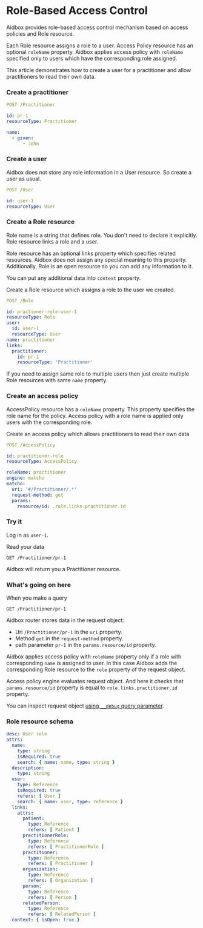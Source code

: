 # Role-Based Access Control

Aidbox provides role-based access control mechanism based on access policies and Role resource.

Each Role resource assigns a role to a user. Access Policy resource has an optional `roleName` property. Aidbox applies access policy with `roleName` specified only to users which have the corresponding role assigned.

This article demonstrates how to create a user for a practitioner and allow practitioners to read their own data.

### Create a practitioner

```yaml
POST /Practitioner

id: pr-1
resourceType: Practitioner

name:
  - given:
      - John
```

### Create a user

Aidbox does not store any role information in a User resource. So create a user as usual.

```yaml
POST /User

id: user-1
resourceType: User
```

### Create a Role resource

Role name is a string that defines role. You don't need to declare it explicitly. Role resource links a role and a user.

Role resource has an optional links property which specifies related resources. Aidbox does not assign any special meaning to this property. Additionally, Role is an open resource so you can add any information to it.

You can put any additional data into `context` property.&#x20;

Create a Role resource which assigns a role to the user we created.

```yaml
POST /Role

id: practioner-role-user-1
resourceType: Role
user:
  id: user-1
  resourceType: User
name: practitioner
links:
  practitioner:
    id: pr-1
    resourceType: 'Practitioner'
```

If you need to assign same role to multiple users then just create multiple Role resources with same `name` property.

### Create an access policy

AccessPolicy resource has a `roleName` property. This property specifies the role name for the policy. Access policy with a role name is applied only users with the corresponding role.

Create an access policy which allows practitioners to read their own data

```yaml
POST /AccessPolicy

id: practitioner-role
resourceType: AccessPolicy

roleName: practitioner
engine: matcho
matcho:
  uri: '#/Practitioner/.*'
  request-method: get
  params:
    resource/id: .role.links.practitioner.id
```

### Try it

Log in as `user-1`.

Read your data

```http
GET /Practitioner/pr-1
```

Aidbox will return you a Practitioner resource.

### What's going on here

When you make a query

```
GET /Practitioner/pr-1
```

Aidbox router stores data in the request object:

* Uri `/Practitioner/pr-1` in the `uri` property.
* Method `get` in the `request-method` property.
* path parameter `pr-1` in the `params.resource/id` property.

Aidbox applies access policy with `roleName` property only if a role with corresponding `name` is assigned to user. In this case Aidbox adds the corresponding Role resource to the `role` property of the request object.

Access policy engine evaluates request object. And here it checks that `params.resource/id` property is equal to `role.links.practitioner.id` property.

You can inspect request object [using `__debug` query parameter](../how-to-guides/debug.md#\_\_debug-query-string-parameter).

### Role resource schema

```yaml
desc: User role
attrs:
  name:
    type: string
    isRequired: true
    search: { name: name, type: string }
  description:
    type: string
  user:
    type: Reference
    isRequired: true
    refers: [ User ]
    search: { name: user, type: reference }
  links:
    attrs:
      patient:
        type: Reference
        refers: [ Patient ]
      practitionerRole:
        type: Reference
        refers: [ PractitionerRole ]
      practitioner:
        type: Reference
        refers: [ Practitioner ]
      organization:
        type: Reference
        refers: [ Organization ]
      person:
        type: Reference
        refers: [ Person ]
      relatedPerson:
        type: Reference
        refers: [ RelatedPerson ]
  context: { isOpen: true }
```
